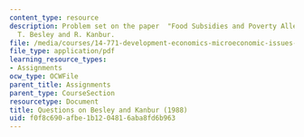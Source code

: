 ```yaml
---
content_type: resource
description: Problem set on the paper  "Food Subsidies and Poverty Alleviation" by
  T. Besley and R. Kanbur.
file: /media/courses/14-771-development-economics-microeconomic-issues-and-policy-models-fall-2008/f0f8c690afbe1b1204816aba8fd6b963_assn4.pdf
file_type: application/pdf
learning_resource_types:
- Assignments
ocw_type: OCWFile
parent_title: Assignments
parent_type: CourseSection
resourcetype: Document
title: Questions on Besley and Kanbur (1988)
uid: f0f8c690-afbe-1b12-0481-6aba8fd6b963
---
```

